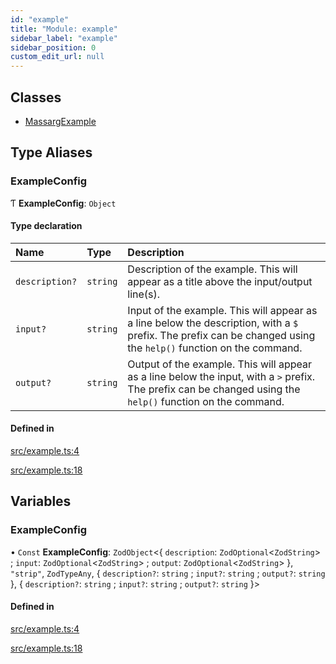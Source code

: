```yaml
---
id: "example"
title: "Module: example"
sidebar_label: "example"
sidebar_position: 0
custom_edit_url: null
---
```


## Classes

- [MassargExample](../classes/example.MassargExample.md)

## Type Aliases

### ExampleConfig

Ƭ **ExampleConfig**: `Object`

#### Type declaration

| Name | Type | Description |
| :------ | :------ | :------ |
| `description?` | `string` | Description of the example. This will appear as a title above the input/output line(s). |
| `input?` | `string` | Input of the example. This will appear as a line below the description, with a `$` prefix. The prefix can be changed using the `help()` function on the command. |
| `output?` | `string` | Output of the example. This will appear as a line below the input, with a `>` prefix. The prefix can be changed using the `help()` function on the command. |

#### Defined in

[src/example.ts:4](https://github.com/chenasraf/massarg/blob/fe2fc21/src/example.ts#L4)

[src/example.ts:18](https://github.com/chenasraf/massarg/blob/fe2fc21/src/example.ts#L18)

## Variables

### ExampleConfig

• `Const` **ExampleConfig**: `ZodObject`\<\{ `description`: `ZodOptional`\<`ZodString`\> ; `input`: `ZodOptional`\<`ZodString`\> ; `output`: `ZodOptional`\<`ZodString`\>  }, ``"strip"``, `ZodTypeAny`, \{ `description?`: `string` ; `input?`: `string` ; `output?`: `string`  }, \{ `description?`: `string` ; `input?`: `string` ; `output?`: `string`  }\>

#### Defined in

[src/example.ts:4](https://github.com/chenasraf/massarg/blob/fe2fc21/src/example.ts#L4)

[src/example.ts:18](https://github.com/chenasraf/massarg/blob/fe2fc21/src/example.ts#L18)
